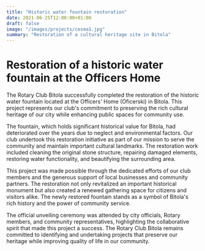 ```yaml
---
title: "Historic water fountain restoration"
date: 2021-06-25T12:00:00+01:00
draft: false
image: "/images/projects/cesma1.jpg"
summary: "Restoration of a cultural heritage site in Bitola"
---
```


# Restoration of a historic water fountain at the Officers Home

The Rotary Club Bitola successfully completed the restoration of the historic water fountain located at the Officers' Home (Oficerski) in Bitola. This project represents our club's commitment to preserving the rich cultural heritage of our city while enhancing public spaces for community use.

The fountain, which holds significant historical value for Bitola, had deteriorated over the years due to neglect and environmental factors. Our club undertook this restoration initiative as part of our mission to serve the community and maintain important cultural landmarks. The restoration work included cleaning the original stone structure, repairing damaged elements, restoring water functionality, and beautifying the surrounding area.

This project was made possible through the dedicated efforts of our club members and the generous support of local businesses and community partners. The restoration not only revitalized an important historical monument but also created a renewed gathering space for citizens and visitors alike. The newly restored fountain stands as a symbol of Bitola's rich history and the power of community service.

The official unveiling ceremony was attended by city officials, Rotary members, and community representatives, highlighting the collaborative spirit that made this project a success. The Rotary Club Bitola remains committed to identifying and undertaking projects that preserve our heritage while improving quality of life in our community.




